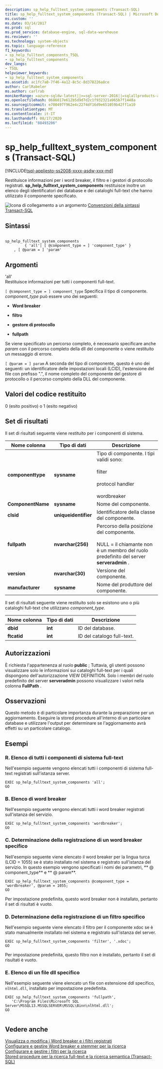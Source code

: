 ```yaml
---
description: sp_help_fulltext_system_components (Transact-SQL)
title: sp_help_fulltext_system_components (Transact-SQL) | Microsoft Docs
ms.custom: ''
ms.date: 03/14/2017
ms.prod: sql
ms.prod_service: database-engine, sql-data-warehouse
ms.reviewer: ''
ms.technology: system-objects
ms.topic: language-reference
f1_keywords:
- sp_help_fulltext_components_TSQL
- sp_help_fulltext_components
dev_langs:
- TSQL
helpviewer_keywords:
- sp_help_fulltext_system_components
ms.assetid: ac1fc7a0-7f46-4a12-8c5c-8d378226a8ce
author: CarlRabeler
ms.author: carlrab
monikerRange: =azure-sqldw-latest||>=sql-server-2016||=sqlallproducts-allversions||>=sql-server-linux-2017||=azuresqldb-mi-current
ms.openlocfilehash: 0686017e612b5d9d7d2c1f932321a965b7f1448a
ms.sourcegitcommit: e700497f962e4c2274df16d9e651059b42ff1a10
ms.translationtype: MT
ms.contentlocale: it-IT
ms.lasthandoff: 08/17/2020
ms.locfileid: "88493206"
---
```

# <a name="sp_help_fulltext_system_components-transact-sql"></a>sp_help_fulltext_system_components (Transact-SQL)
[!INCLUDE[tsql-appliesto-ss2008-xxxx-asdw-xxx-md](../../includes/tsql-appliesto-ss2008-xxxx-asdw-xxx-md.md)]

  Restituisce informazioni per i word breaker, il filtro e i gestori di protocollo registrati. **sp_help_fulltext_system_components** restituisce inoltre un elenco degli identificatori dei database e dei cataloghi full-text che hanno utilizzato il componente specificato.  
  
 ![Icona di collegamento a un argomento](../../database-engine/configure-windows/media/topic-link.gif "Icona di collegamento a un argomento") [Convenzioni della sintassi Transact-SQL](../../t-sql/language-elements/transact-sql-syntax-conventions-transact-sql.md)  
  
## <a name="syntax"></a>Sintassi  
  
```  
  
sp_help_fulltext_system_components   
         { 'all'| [ @component_type = ] 'component_type' }  
    , [ @param = ] 'param'  
```  
  
## <a name="arguments"></a>Argomenti  
 'all'  
 Restituisce informazioni per tutti i componenti full-text.  
  
`[ @component_type = ] component_type` Specifica il tipo di componente. *component_type* può essere uno dei seguenti:  
  
-   **Word breaker**  
  
-   **filtro**  
  
-   **gestore di protocollo**  
  
-   **fullpath**  
  
 Se viene specificato un percorso completo, è necessario specificare anche *param* con il percorso completo della dll del componente o viene restituito un messaggio di errore.  
  
`[ @param = ] param` A seconda del tipo di componente, questo è uno dei seguenti: un identificatore delle impostazioni locali (LCID), l'estensione del file con prefisso ".", il nome completo del componente del gestore di protocollo o il percorso completo della DLL del componente.  
  
## <a name="return-code-values"></a>Valori del codice restituito  
 0 (esito positivo) o 1 (esito negativo)  
  
## <a name="result-sets"></a>Set di risultati  
 Il set di risultati seguente viene restituito per i componenti di sistema.  
  
|Nome colonna|Tipo di dati|Descrizione|  
|-----------------|---------------|-----------------|  
|**componenttype**|**sysname**|Tipo di componente. I tipi validi sono:<br /><br /> filter<br /><br /> protocol handler<br /><br /> wordbreaker|  
|**ComponentName**|**sysname**|Nome del componente.|  
|**clsid**|**uniqueidentifier**|Identificatore della classe del componente.|  
|**fullpath**|**nvarchar(256)**|Percorso della posizione del componente.<br /><br /> NULL = il chiamante non è un membro del ruolo predefinito del server **serveradmin** .|  
|**version**|**nvarchar(30)**|Versione del componente.|  
|**manufacturer**|**sysname**|Nome del produttore del componente.|  
  
 Il set di risultati seguente viene restituito solo se esistono uno o più cataloghi full-text che utilizzano *component_type*.  
  
|Nome colonna|Tipo di dati|Descrizione|  
|-----------------|---------------|-----------------|  
|**dbid**|**int**|ID del database.|  
|**ftcatid**|**int**|ID del catalogo full-text.|  
  
## <a name="permissions"></a>Autorizzazioni  
 È richiesta l'appartenenza al ruolo **public** ; Tuttavia, gli utenti possono visualizzare solo le informazioni sui cataloghi full-text per i quali dispongono dell'autorizzazione VIEW DEFINITION. Solo i membri del ruolo predefinito del server **serveradmin** possono visualizzare i valori nella colonna **FullPath** .  
  
## <a name="remarks"></a>Osservazioni  
 Questo metodo è di particolare importanza durante la preparazione per un aggiornamento. Eseguire la stored procedure all'interno di un particolare database e utilizzare l'output per determinare se l'aggiornamento avrà effetti su un particolare catalogo.  
  
## <a name="examples"></a>Esempi  
  
### <a name="a-listing-all-full-text-system-components"></a>R. Elenco di tutti i componenti di sistema full-text  
 Nell'esempio seguente vengono elencati tutti i componenti di sistema full-text registrati sull'istanza server.  
  
```  
EXEC sp_help_fulltext_system_components 'all';  
GO  
```  
  
### <a name="b-listing-word-breakers"></a>B. Elenco di word breaker  
 Nell'esempio seguente vengono elencati tutti i word breaker registrati sull'istanza del servizio.  
  
```  
EXEC sp_help_fulltext_system_components 'wordbreaker';  
GO  
```  
  
### <a name="c-determining-whether-a-specific-word-breaker-is-registered"></a>C. Determinazione della registrazione di un word breaker specifico  
 Nell'esempio seguente viene elencato il word breaker per la lingua turca (LCID = 1055) se è stato installato nel sistema e registrato sull'istanza del servizio. In questo esempio vengono specificati i nomi dei parametri, ** \@ component_type** e ** \@ param**.  
  
```  
EXEC sp_help_fulltext_system_components @component_type = 'wordbreaker', @param = 1055;  
GO  
```  
  
 Per impostazione predefinita, questo word breaker non è installato, pertanto il set di risultati è vuoto.  
  
### <a name="d-determining-whether-a-specific-filter-has-been-registered"></a>D. Determinazione della registrazione di un filtro specifico  
 Nell'esempio seguente viene elencato il filtro per il componente xdoc se è stato manualmente installato nel sistema e registrato sull'istanza del server.  
  
```  
EXEC sp_help_fulltext_system_components 'filter', '.xdoc';  
GO  
```  
  
 Per impostazione predefinita, questo filtro non è installato, pertanto il set di risultati è vuoto.  
  
### <a name="e-listing-a-specific-dll-file"></a>E. Elenco di un file dll specifico  
 Nell'esempio seguente viene elencato un file con estensione ddl specifico, `nlhtml.dll`, installato per impostazione predefinita.  
  
```  
EXEC sp_help_fulltext_system_components 'fullpath',   
   'C:\Program Files\Microsoft SQL Server\MSSQL13.MSSQLSERVER\MSSQL\Binn\nlhtml.dll';  
GO  
  
```  
  
## <a name="see-also"></a>Vedere anche  
 [Visualizza o modifica i Word breaker e i filtri registrati](../../relational-databases/search/view-or-change-registered-filters-and-word-breakers.md)   
 [Configurare e gestire Word breaker e stemmer per la ricerca](../../relational-databases/search/configure-and-manage-word-breakers-and-stemmers-for-search.md)   
 [Configurare e gestire i filtri per la ricerca](../../relational-databases/search/configure-and-manage-filters-for-search.md)   
 [Stored procedure per la ricerca full-text e la ricerca semantica &#40;Transact-SQL&#41;](../../relational-databases/system-stored-procedures/full-text-search-and-semantic-search-stored-procedures-transact-sql.md)  
  
  
